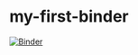 # my-first-binder
[![Binder](https://mybinder.org/badge_logo.svg)](https://mybinder.org/v2/gh/vcpope/my-first-binder/HEAD)
